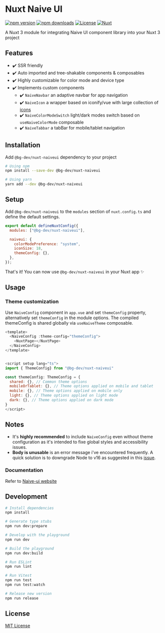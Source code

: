 # Nuxt Naive UI

[![npm version][npm-version-src]][npm-version-href]
[![npm downloads][npm-downloads-src]][npm-downloads-href]
[![License][license-src]][license-href]
[![Nuxt][nuxt-src]][nuxt-href]

A Nuxt 3 module for integrating Naive UI component library into your Nuxt 3 project

## Features

- ✔️ SSR friendly
- ✔️ Auto imported and tree-shakable components & composables
- ✔️ Highly customizable for color mode and device type
- ✔️ Implements custom components
  - ✔️ `NaiveNavbar` an adaptive navbar for app navigation
  - ✔️ `NaiveIcon` a wrapper based on iconify/vue with large collection of [icons](https://icones.js.org/)
  - ✔️ `NaiveColorModeSwitch` light/dark modes switch based on `useNaiveColorMode` composable
  - ✔️ `NaiveTabbar` a tabBar for mobile/tablet navigation

## Installation

Add `@bg-dev/nuxt-naiveui` dependency to your project

```bash
# Using npm
npm install --save-dev @bg-dev/nuxt-naiveui

# Using yarn
yarn add --dev @bg-dev/nuxt-naiveui
```

## Setup

Add `@bg-dev/nuxt-naiveui` to the `modules` section of `nuxt.config.ts` and define the default settings.

```js
export default defineNuxtConfig({
  modules: ["@bg-dev/nuxt-naiveui"],

  naiveui: {
    colorModePreference: "system",
    iconSize: 18,
    themeConfig: {},
  },
});
```

That's it! You can now use `@bg-dev/nuxt-naiveui` in your Nuxt app ✨

## Usage

### Theme customization

Use `NaiveConfig` component in `app.vue` and set `themeConfig` property, alternatively set `themeConfig` in the module options. The compiled themeConfig is shared globally via `useNaiveTheme` composable.

```javascript
<template>
  <NaiveConfig :theme-config="themeConfig">
    <NuxtPage></NuxtPage>
  </NaiveConfig>
</template>


<script setup lang="ts">
import { ThemeConfig} from "@bg-dev/nuxt-naiveui"

const themeConfig: ThemeConfig = {
  shared: {}, // Common theme options
  mobileOrTablet: {}, // Theme options applied on mobile and tablet
  mobile: {}, // Theme options applied on mobile only
  light: {}, // Theme options applied on light mode
  dark: {}, // Theme options applied on dark mode
}
</script>
```

## Notes

- It's **highly recommended** to include `NaiveConfig` even without theme configuration as it's intended to fixe global styles and accessibility issues.
- **Body is unusable** is an error message i've encountered frequently. A quick solution is to downgrade Node to v16 as suggested in this [issue](https://github.com/nuxt/nuxt/issues/19245).

### Documentation

Refer to [Naive-ui website](https://www.naiveui.com/en-US/os-theme/docs/introduction)

## Development

```bash
# Install dependencies
npm install

# Generate type stubs
npm run dev:prepare

# Develop with the playground
npm run dev

# Build the playground
npm run dev:build

# Run ESLint
npm run lint

# Run Vitest
npm run test
npm run test:watch

# Release new version
npm run release
```

## License

[MIT License](./LICENSE)

<!-- Badges -->

[npm-version-src]: https://img.shields.io/npm/v/@bg-dev/nuxt-naiveui/latest.svg?style=flat&colorA=18181B&colorB=28CF8D
[npm-version-href]: https://npmjs.com/package/@bg-dev/nuxt-naiveui
[npm-downloads-src]: https://img.shields.io/npm/dm/@bg-dev/nuxt-naiveui.svg?style=flat&colorA=18181B&colorB=28CF8D
[npm-downloads-href]: https://npmjs.com/package/@bg-dev/nuxt-naiveui
[license-src]: https://img.shields.io/npm/l/@bg-dev/nuxt-naiveui.svg?style=flat&colorA=18181B&colorB=28CF8D
[license-href]: https://npmjs.com/package/@bg-dev/nuxt-naiveui
[nuxt-src]: https://img.shields.io/badge/Nuxt-18181B?logo=nuxt.js
[nuxt-href]: https://nuxt.com
